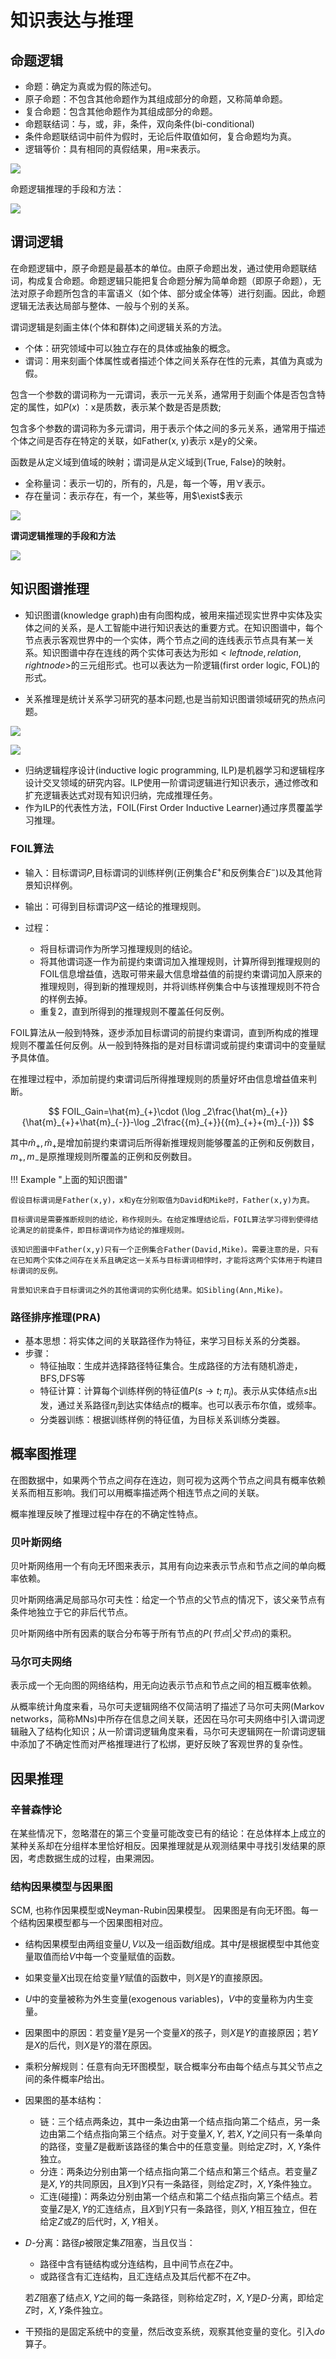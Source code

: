 # 知识表达与推理

## 命题逻辑

- 命题：确定为真或为假的陈述句。
- 原子命题：不包含其他命题作为其组成部分的命题，又称简单命题。
- 复合命题：包含其他命题作为其组成部分的命题。
- 命题联结词：与，或，非，条件，双向条件(bi-conditional)
- 条件命题联结词中前件为假时，无论后件取值如何，复合命题均为真。
- 逻辑等价：具有相同的真假结果，用$\equiv$来表示。

![](image/1.png)

命题逻辑推理的手段和方法：

![](image/2.png)

## 谓词逻辑

在命题逻辑中，原子命题是最基本的单位。由原子命题出发，通过使用命题联结词，构成复合命题。命题逻辑只能把复合命题分解为简单命题（即原子命题），无法对原子命题所包含的丰富语义（如个体、部分或全体等）进行刻画。因此，命题逻辑无法表达局部与整体、一般与个别的关系。



谓词逻辑是刻画主体(个体和群体)之间逻辑关系的方法。

- 个体：研究领域中可以独立存在的具体或抽象的概念。
- 谓词：用来刻画个体属性或者描述个体之间关系存在性的元素，其值为真或为假。

包含一个参数的谓词称为一元谓词，表示一元关系，通常用于刻画个体是否包含特定的属性，如$P(x)$ ：x是质数，表示某个数是否是质数;

包含多个参数的谓词称为多元谓词，用于表示个体之间的多元关系，通常用于描述个体之间是否存在特定的关联，如Father(x,  y)表示 x是y的父亲。

函数是从定义域到值域的映射；谓词是从定义域到{True,  False}的映射。

- 全称量词：表示一切的，所有的，凡是，每一个等，用$\forall$表示。
- 存在量词：表示存在，有一个，某些等，用$\exist$表示

![](image/3.png)

**谓词逻辑推理的手段和方法**

![](image/4.png)



## 知识图谱推理

- 知识图谱(knowledge graph)由有向图构成，被用来描述现实世界中实体及实体之间的关系，是人工智能中进行知识表达的重要方式。在知识图谱中，每个节点表示客观世界中的一个实体，两个节点之间的连线表示节点具有某一关系。知识图谱中存在连线的两个实体可表达为形如$<leftnode,relation,rightnode>$的三元组形式。也可以表达为一阶逻辑(first order logic, FOL)的形式。

- 关系推理是统计关系学习研究的基本问题,也是当前知识图谱领域研究的热点问题。

![](image/5.png)

![](image/6.png)



- 归纳逻辑程序设计(inductive logic programming, ILP)是机器学习和逻辑程序设计交叉领域的研究内容。ILP使用一阶谓词逻辑进行知识表示，通过修改和扩充逻辑表达式对现有知识归纳，完成推理任务。
- 作为ILP的代表性方法，FOIL(First Order Inductive Learner)通过序贯覆盖学习推理。

### FOIL算法

- 输入：目标谓词$P$,目标谓词的训练样例(正例集合$E^{+}$和反例集合$E^{-}$)以及其他背景知识样例。
- 输出：可得到目标谓词$P$这一结论的推理规则。

- 过程：

    - 将目标谓词作为所学习推理规则的结论。
    - 将其他谓词逐一作为前提约束谓词加入推理规则，计算所得到推理规则的FOIL信息增益值，选取可带来最大信息增益值的前提约束谓词加入原来的推理规则，得到新的推理规则，并将训练样例集合中与该推理规则不符合的样例去掉。
    - 重复2，直到所得到的推理规则不覆盖任何反例。

FOIL算法从一般到特殊，逐步添加目标谓词的前提约束谓词，直到所构成的推理规则不覆盖任何反例。从一般到特殊指的是对目标谓词或前提约束谓词中的变量赋予具体值。

在推理过程中，添加前提约束谓词后所得推理规则的质量好坏由信息增益值来判断。

$$
FOIL_Gain=\hat{m}_{+}\cdot (\log _2\frac{\hat{m}_{+}}{\hat{m}_{+}+\hat{m}_{-}}-\log _2\frac{{m}_{+}}{{m}_{+}+{m}_{-}})
$$

其中$\hat{m}_{+},\hat{m}_{+}$是增加前提约束谓词后所得新推理规则能够覆盖的正例和反例数目，${m}_{+},{m}_{-}$是原推理规则所覆盖的正例和反例数目。


!!! Example "上面的知识图谱"

    假设目标谓词是Father(x,y)，x和y在分别取值为David和Mike时，Father(x,y)为真。
    
    目标谓词是需要推断规则的结论，称作规则头。在给定推理结论后，FOIL算法学习得到使得结论满足的前提条件，即目标谓词作为结论的推理规则。
    
    该知识图谱中Father(x,y)只有一个正例集合Father(David,Mike)。需要注意的是，只有在已知两个实体之间存在关系且确定这一关系与目标谓词相悖时，才能将这两个实体用于构建目标谓词的反例。
    
    背景知识来自于目标谓词之外的其他谓词的实例化结果。如Sibling(Ann,Mike)。

### 路径排序推理(PRA)

- 基本思想：将实体之间的关联路径作为特征，来学习目标关系的分类器。
- 步骤：
    - 特征抽取：生成并选择路径特征集合。生成路径的方法有随机游走，BFS,DFS等
    - 特征计算：计算每个训练样例的特征值$P(s\rightarrow t;\pi_j)$。表示从实体结点$s$出发，通过关系路径$\pi _j$到达实体结点$t$的概率。也可以表示布尔值，或频率。
    - 分类器训练：根据训练样例的特征值，为目标关系训练分类器。

## 概率图推理

在图数据中，如果两个节点之间存在连边，则可视为这两个节点之间具有概率依赖关系而相互影响。我们可以用概率描述两个相连节点之间的关联。

概率推理反映了推理过程中存在的不确定性特点。

### 贝叶斯网络

贝叶斯网络用一个有向无环图来表示，其用有向边来表示节点和节点之间的单向概率依赖。

贝叶斯网络满足局部马尔可夫性：给定一个节点的父节点的情况下，该父亲节点有条件地独立于它的非后代节点。

贝叶斯网络中所有因素的联合分布等于所有节点的$P(节点|父节点)$的乘积。

### 马尔可夫网络

表示成一个无向图的网络结构，用无向边表示节点和节点之间的相互概率依赖。

从概率统计角度来看，马尔可夫逻辑网络不仅简洁明了描述了马尔可夫网(Markov networks，简称MNs)中所存在信息之间关联，还因在马尔可夫网络中引入谓词逻辑融入了结构化知识；从一阶谓词逻辑角度来看，马尔可夫逻辑网在一阶谓词逻辑中添加了不确定性而对严格推理进行了松绑，更好反映了客观世界的复杂性。


## 因果推理

### 辛普森悖论

在某些情况下，忽略潜在的第三个变量可能改变已有的结论：在总体样本上成立的某种关系却在分组样本里恰好相反。因果推理就是从观测结果中寻找引发结果的原因，考虑数据生成的过程，由果溯因。

### 结构因果模型与因果图

SCM, 也称作因果模型或Neyman-Rubin因果模型。
因果图是有向无环图。每一个结构因果模型都与一个因果图相对应。

- 结构因果模型由两组变量$U,V$以及一组函数$f$组成。其中$f$是根据模型中其他变量取值而给$V$中每一个变量赋值的函数。

- 如果变量$X$出现在给变量$Y$赋值的函数中，则$X$是$Y$的直接原因。

- $U$中的变量被称为外生变量(exogenous variables)，$V$中的变量称为内生变量。

- 因果图中的原因：若变量$Y$是另一个变量$X$的孩子，则$X$是$Y$的直接原因；若$Y$是$X$的后代，则$X$是$Y$的潜在原因。

- 乘积分解规则：任意有向无环图模型，联合概率分布由每个结点与其父节点之间的条件概率$P$给出。

- 因果图的基本结构：

  - 链：三个结点两条边，其中一条边由第一个结点指向第二个结点，另一条边由第二个结点指向第三个结点。对于变量$X,Y$, 若$X,Y$之间只有一条单向的路径，变量$Z$是截断该路径的集合中的任意变量。则给定$Z$时，$X,Y$条件独立。
  - 分连：两条边分别由第一个结点指向第二个结点和第三个结点。若变量$Z$是$X,Y$的共同原因，且$X$到$Y$只有一条路径，则给定$Z$时，$X,Y$条件独立。
  - 汇连(碰撞)：两条边分别由第一个结点和第二个结点指向第三个结点。若变量$Z$是$X,Y$的汇连结点，且$X$到$Y$只有一条路径，则$X,Y$相互独立，但在给定$Z$或$Z$的后代时，$X,Y$相关。

- $D$-分离：路径$p$被限定集$Z$阻塞，当且仅当：

  - 路径中含有链结构或分连结构，且中间节点在$Z$中。
  - 或路径含有汇连结构，且汇连结点及其后代都不在$Z$中。

  若$Z$阻塞了结点$X,Y$之间的每一条路径，则称给定$Z$时，$X,Y$是$D$-分离，即给定$Z$时，$X,Y$条件独立。

- 干预指的是固定系统中的变量，然后改变系统，观察其他变量的变化。引入*do*算子。
